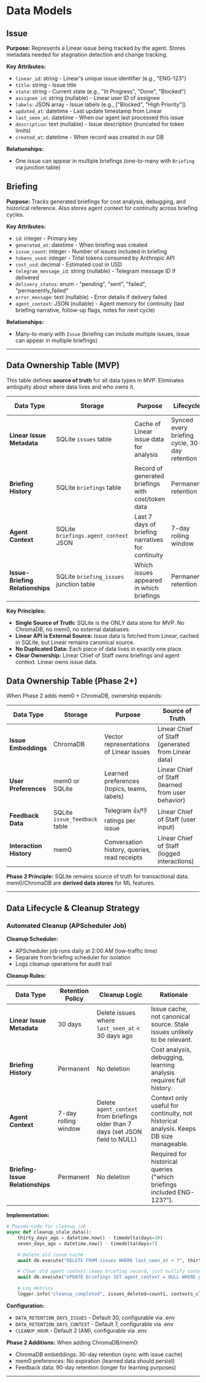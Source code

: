 # Data Models

## Issue

**Purpose:** Represents a Linear issue being tracked by the agent. Stores metadata needed for stagnation detection and change tracking.

**Key Attributes:**
- `linear_id`: string - Linear's unique issue identifier (e.g., "ENG-123")
- `title`: string - Issue title
- `state`: string - Current state (e.g., "In Progress", "Done", "Blocked")
- `assignee_id`: string (nullable) - Linear user ID of assignee
- `labels`: JSON array - Issue labels (e.g., ["Blocked", "High Priority"])
- `updated_at`: datetime - Last update timestamp from Linear
- `last_seen_at`: datetime - When our agent last processed this issue
- `description`: text (nullable) - Issue description (truncated for token limits)
- `created_at`: datetime - When record was created in our DB

**Relationships:**
- One issue can appear in multiple briefings (one-to-many with `Briefing` via junction table)

## Briefing

**Purpose:** Tracks generated briefings for cost analysis, debugging, and historical reference. Also stores agent context for continuity across briefing cycles.

**Key Attributes:**
- `id`: integer - Primary key
- `generated_at`: datetime - When briefing was created
- `issue_count`: integer - Number of issues included in briefing
- `tokens_used`: integer - Total tokens consumed by Anthropic API
- `cost_usd`: decimal - Estimated cost in USD
- `telegram_message_id`: string (nullable) - Telegram message ID if delivered
- `delivery_status`: enum - "pending", "sent", "failed", "permanently_failed"
- `error_message`: text (nullable) - Error details if delivery failed
- `agent_context`: JSON (nullable) - Agent memory for continuity (last briefing narrative, follow-up flags, notes for next cycle)

**Relationships:**
- Many-to-many with `Issue` (briefing can include multiple issues, issue can appear in multiple briefings)

---

## Data Ownership Table (MVP)

This table defines **source of truth** for all data types in MVP. Eliminates ambiguity about where data lives and who owns it.

| Data Type | Storage | Purpose | Lifecycle | Source of Truth |
|-----------|---------|---------|-----------|-----------------|
| **Linear Issue Metadata** | SQLite `issues` table | Cache of Linear issue data for analysis | Synced every briefing cycle, 30-day retention | Linear API (external) |
| **Briefing History** | SQLite `briefings` table | Record of generated briefings with cost/token data | Permanent retention | Linear Chief of Staff (internal) |
| **Agent Context** | SQLite `briefings.agent_context` JSON | Last 7 days of briefing narratives for continuity | 7-day rolling window | Linear Chief of Staff (internal) |
| **Issue-Briefing Relationships** | SQLite `briefing_issues` junction table | Which issues appeared in which briefings | Permanent retention | Linear Chief of Staff (internal) |

**Key Principles:**
- **Single Source of Truth:** SQLite is the ONLY data store for MVP. No ChromaDB, no mem0, no external databases.
- **Linear API is External Source:** Issue data is fetched from Linear, cached in SQLite, but Linear remains canonical source.
- **No Duplicated Data:** Each piece of data lives in exactly one place.
- **Clear Ownership:** Linear Chief of Staff owns briefings and agent context. Linear owns issue data.

## Data Ownership Table (Phase 2+)

When Phase 2 adds mem0 + ChromaDB, ownership expands:

| Data Type | Storage | Purpose | Source of Truth |
|-----------|---------|---------|-----------------|
| **Issue Embeddings** | ChromaDB | Vector representations of Linear issues | Linear Chief of Staff (generated from Linear data) |
| **User Preferences** | mem0 or SQLite | Learned preferences (topics, teams, labels) | Linear Chief of Staff (learned from user behavior) |
| **Feedback Data** | SQLite `issue_feedback` table | Telegram 👍/👎 ratings per issue | Linear Chief of Staff (user input) |
| **Interaction History** | mem0 | Conversation history, queries, read receipts | Linear Chief of Staff (logged interactions) |

**Phase 2 Principle:** SQLite remains source of truth for transactional data. mem0/ChromaDB are **derived data stores** for ML features.

---

## Data Lifecycle & Cleanup Strategy

### Automated Cleanup (APScheduler Job)

**Cleanup Scheduler:**
- APScheduler job runs daily at 2:00 AM (low-traffic time)
- Separate from briefing scheduler for isolation
- Logs cleanup operations for audit trail

**Cleanup Rules:**

| Data Type | Retention Policy | Cleanup Logic | Rationale |
|-----------|------------------|---------------|-----------|
| **Linear Issue Metadata** | 30 days | Delete issues where `last_seen_at` < 30 days ago | Issue cache, not canonical source. Stale issues unlikely to be relevant. |
| **Briefing History** | Permanent | No deletion | Cost analysis, debugging, learning analysis requires full history. |
| **Agent Context** | 7-day rolling window | Delete `agent_context` from briefings older than 7 days (set JSON field to NULL) | Context only useful for continuity, not historical analysis. Keeps DB size manageable. |
| **Briefing-Issue Relationships** | Permanent | No deletion | Required for historical queries ("which briefings included ENG-123?"). |

**Implementation:**
```python
# Pseudo-code for cleanup job
async def cleanup_stale_data():
    thirty_days_ago = datetime.now() - timedelta(days=30)
    seven_days_ago = datetime.now() - timedelta(days=7)

    # Delete old issue cache
    await db.execute("DELETE FROM issues WHERE last_seen_at < ?", thirty_days_ago)

    # Clear old agent context (keep briefing record, just nullify context)
    await db.execute("UPDATE briefings SET agent_context = NULL WHERE generated_at < ?", seven_days_ago)

    # Log metrics
    logger.info("cleanup_completed", issues_deleted=count1, contexts_cleared=count2)
```

**Configuration:**
- `DATA_RETENTION_DAYS_ISSUES` - Default 30, configurable via .env
- `DATA_RETENTION_DAYS_CONTEXT` - Default 7, configurable via .env
- `CLEANUP_HOUR` - Default 2 (AM), configurable via .env

**Phase 2 Additions:**
When adding ChromaDB/mem0:
- ChromaDB embeddings: 30-day retention (sync with issue cache)
- mem0 preferences: No expiration (learned data should persist)
- Feedback data: 90-day retention (longer for learning purposes)

---
